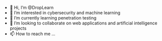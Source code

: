 - 👋 Hi, I’m @DropLearn
- 👀 I’m interested in cybersecurity and machine learning
- 🌱 I’m currently learning penetration testing 
- 💞️ I’m looking to collaborate on web applications and artificial intelligence projects
- 📫 How to reach me ...


<!---
DropLearn/DropLearn is a ✨ special ✨ repository because its `README.md` (this file) appears on your GitHub profile.
You can click the Preview link to take a look at your changes.
--->
